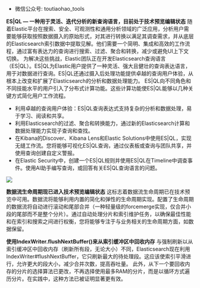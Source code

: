  - 微信公众号: toutiaohao_tools

**ES|QL — 一种用于灵活、迭代分析的新查询语言，目前处于技术预览编辑状态**
随着Elastic平台在搜索、安全、可观测性和通用分析领域的广泛应用，分析用户需要能够获取按照数据摄入的原始形式，对其进行转换以满足其调查需求，并从底层的Elasticsearch索引数据中提取见解。他们需要一个简明、集成和高效的工作流程，通过富有表达力的查询进行搜索、过滤、聚合和转换，减少或避免UI上下文切换。
为解决这些挑战，Elastic团队正在开发Elasticsearch查询语言（ES|QL）。ES|QL为Elastic用户提供了一种灵活、强大且健壮的查询表达语言，用于对数据进行查询。ES|QL还通过摄入后处理功能提供卓越的查询用户体验，从根本上改变和扩展了Elasticsearch的分析和数据处理能力。
ES|QL向不同角色和不同技能水平的用户引入了分布式计算功能。这些计算功能使ES|QL能够以几种关键方式简化用户工作流程。
- 利用卓越的查询用户体验：ES|QL查询表达式支持复杂的分析和数据处理，易于学习、阅读和共享。
- 利用Elasticsearch的过滤、聚合和转换能力，通过新的Elasticsearch计算和数据处理能力实现子查询和查找。
- 在Kibana的Discover、Kibana Lens和Elastic Solutions中使用ES|QL，实现无缝工作流。您将能够可视化ES|QL查询，通过仪表板或查询与团队共享，并使用查询创建自定义警报。
- 在Elastic Security中，创建一个ES|QL规则并使用ES|QL在Timeline中调查事件。使用AI助手编写查询，或回答有关ES|QL查询语言的问题。

![](https://cdn.nlark.com/yuque/0/2023/webp/180554/1701242733562-dbe2b15a-1fb9-44e8-b9b5-47b566847beb.webp#averageHue=%23fafbf7&clientId=ua68fa749-bbd8-4&from=paste&id=u3ea15e70&originHeight=770&originWidth=1200&originalType=url&ratio=1&rotation=0&showTitle=false&status=done&style=none&taskId=u2561ddec-702b-4f9b-831f-5b37f67f593&title=)

**数据流生命周期现已进入技术预览编辑状态**
这标志着数据流生命周期已在技术预览中可用。数据流将能够利用内置的简化和弹性的生命周期实现。配置了生命周期的数据流将自动进行滚动和尾部合并（一种轻量级的forcemerge实现，仅合并小段的尾部而不是整个分片）。通过自动处理分片和索引维护任务，以确保最佳性能和在索引和搜索之间进行权衡，您将能够专注于与业务相关的生命周期方面，如数据保留。

**使用IndexWriter.flushNextBuffer()来从索引缓冲区中回收内存**
与强制刷新以从索引缓冲区中回收内存（刷新所有段，无论大小）不同，Elasticsearch现在利用IndexWriter#flushNextBuffer，它只刷新最大的待处理段。这应该使索引平滑进行，允许更大的段大小，减少合并次数，提高吞吐量。
此外，从下一个要回收内存的分片的选择算法已更改，不再选择使用最多RAM的分片，而是以循环方式遍历分片。在实践中，这种方法已被证明显著更有效。
